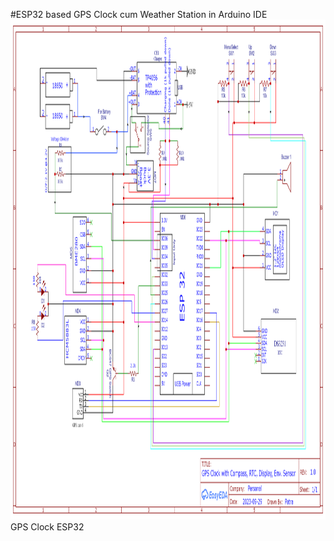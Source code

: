 #ESP32 based GPS Clock cum Weather Station in Arduino IDE <br/>
<img src="https://raw.githubusercontent.com/chikne97/esp-arduino-gps-clock-weatherstation/main/Schematic/Schematic_GPS%20Clock.png" alt="schematics_gps_clock_chikne97" width="800" height="800"> <br/>
GPS Clock ESP32 <br/><br/>
